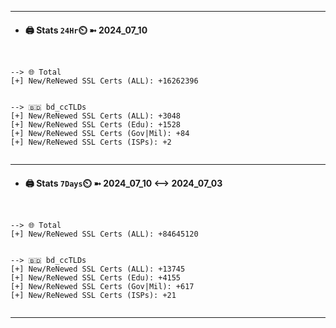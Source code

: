 

---
- #### 🖨️ **Stats** `24Hr`⏲️ ➼ 2024_07_10
```console


--> 🌐 Total
[+] New/ReNewed SSL Certs (ALL): +16262396


--> 🇧🇩 bd_ccTLDs
[+] New/ReNewed SSL Certs (ALL): +3048
[+] New/ReNewed SSL Certs (Edu): +1528
[+] New/ReNewed SSL Certs (Gov|Mil): +84
[+] New/ReNewed SSL Certs (ISPs): +2


```

---
- #### 🖨️ **Stats** `7Days`⏲️ ➼ 2024_07_10 <--> 2024_07_03
```console


--> 🌐 Total
[+] New/ReNewed SSL Certs (ALL): +84645120


--> 🇧🇩 bd_ccTLDs
[+] New/ReNewed SSL Certs (ALL): +13745
[+] New/ReNewed SSL Certs (Edu): +4155
[+] New/ReNewed SSL Certs (Gov|Mil): +617
[+] New/ReNewed SSL Certs (ISPs): +21


```

---

